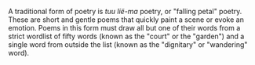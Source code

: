 A traditional form of poetry is _tuu lië-ma_ poetry, or "falling petal" poetry.  These are short and gentle poems that quickly paint a scene or evoke an emotion.  Poems in this form must draw all but one of their words from a strict wordlist of fifty words (known as the "court" or the "garden") and a single word from outside the list (known as the "dignitary" or "wandering" word).